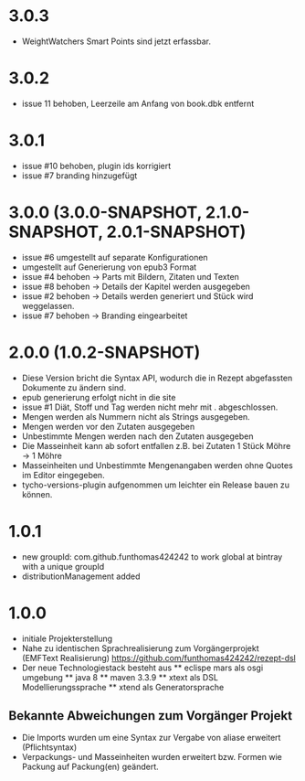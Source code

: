 # 3.0.3

* WeightWatchers Smart Points sind jetzt erfassbar.

# 3.0.2

* issue 11 behoben, Leerzeile am Anfang von book.dbk entfernt 

# 3.0.1 

* issue #10 behoben, plugin ids korrigiert
* issue #7 branding hinzugefügt

# 3.0.0 (3.0.0-SNAPSHOT, 2.1.0-SNAPSHOT, 2.0.1-SNAPSHOT)

* issue #6 umgestellt auf separate Konfigurationen
* umgestellt auf Generierung von epub3 Format
* issue #4 behoben -> Parts mit Bildern, Zitaten und Texten
* issue #8 behoben -> Details der Kapitel werden ausgegeben
* issue #2 behoben -> Details werden generiert und Stück wird weggelassen.
* issue #7 behoben -> Branding eingearbeitet



# 2.0.0 (1.0.2-SNAPSHOT)

* Diese Version bricht die Syntax API, wodurch die in Rezept abgefassten Dokumente zu ändern sind.
* epub generierung erfolgt nicht in die site
* issue #1 Diät, Stoff und Tag werden nicht mehr mit . abgeschlossen.
* Mengen werden als Nummern nicht als Strings ausgegeben.
* Mengen werden vor den Zutaten ausgegeben
* Unbestimmte Mengen werden nach den Zutaten ausgegeben
* Die Masseinheit kann ab sofort entfallen z.B. bei Zutaten 1 Stück Möhre -> 1 Möhre
* Masseinheiten und Unbestimmte Mengenangaben werden ohne Quotes im Editor eingegeben.
* tycho-versions-plugin aufgenommen um leichter ein Release bauen zu können.

# 1.0.1

* new groupId: com.github.funthomas424242
  to work global at bintray with a unique groupId
* distributionManagement added

# 1.0.0

* initiale Projekterstellung
* Nahe zu identischen Sprachrealisierung zum Vorgängerprojekt (EMFText Realisierung)
  https://github.com/funthomas424242/rezept-dsl
* Der neue Technologiestack besteht aus 
  ** eclispe mars als osgi umgebung
  ** java 8
  ** maven 3.3.9
  ** xtext als DSL Modellierungssprache
  ** xtend als Generatorsprache
  
## Bekannte Abweichungen zum Vorgänger Projekt 

* Die Imports wurden um eine Syntax zur Vergabe von aliase erweitert (Pflichtsyntax)
* Verpackungs- und Masseinheiten wurden erweitert bzw. Formen wie Packung auf Packung(en) geändert.
